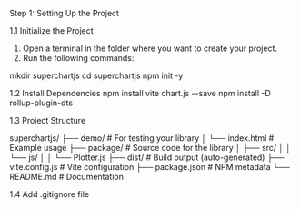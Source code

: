 Step 1: Setting Up the Project

1.1 Initialize the Project
1. Open a terminal in the folder where you want to create your project.
2. Run the following commands:

mkdir superchartjs
cd superchartjs
npm init -y


1.2 Install Dependencies
npm install vite chart.js --save
npm install -D rollup-plugin-dts


1.3 Project Structure

superchartjs/
├── demo/          # For testing your library
│   └── index.html     # Example usage
├── package/           # Source code for the library
│   ├── src/
│   │   └── js/
│   │       └── Plotter.js
├── dist/              # Build output (auto-generated)
├── vite.config.js     # Vite configuration
├── package.json       # NPM metadata
└── README.md          # Documentation

1.4 Add .gitignore file